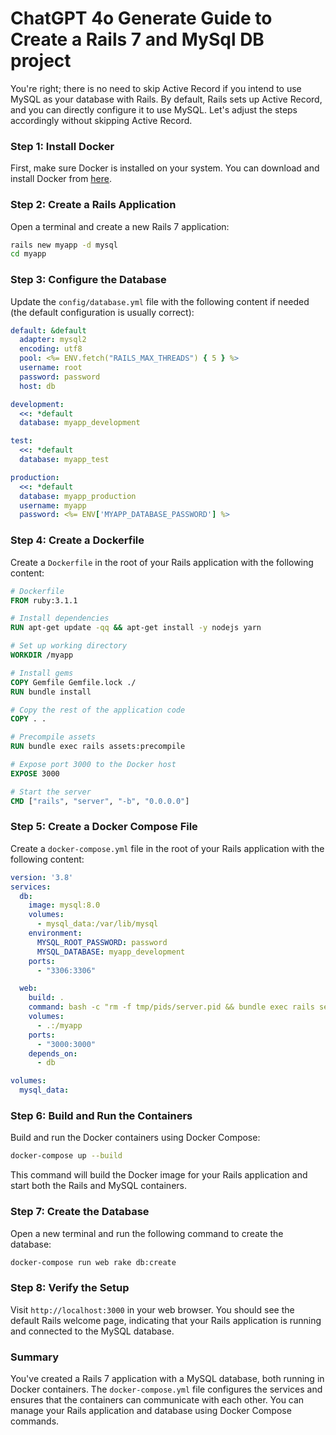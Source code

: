# ChatGPT 4o Generate Guide to Create a Rails 7 and MySql DB project

 You're right; there is no need to skip Active Record if you intend to use MySQL as your database with Rails. By default, Rails sets up Active Record, and you can directly configure it to use MySQL. Let's adjust the steps accordingly without skipping Active Record.

### Step 1: Install Docker

First, make sure Docker is installed on your system. You can download and install Docker from [here](https://www.docker.com/products/docker-desktop).

### Step 2: Create a Rails Application

Open a terminal and create a new Rails 7 application:

```bash
rails new myapp -d mysql
cd myapp
```

### Step 3: Configure the Database

Update the `config/database.yml` file with the following content if needed (the default configuration is usually correct):

```yaml
default: &default
  adapter: mysql2
  encoding: utf8
  pool: <%= ENV.fetch("RAILS_MAX_THREADS") { 5 } %>
  username: root
  password: password
  host: db

development:
  <<: *default
  database: myapp_development

test:
  <<: *default
  database: myapp_test

production:
  <<: *default
  database: myapp_production
  username: myapp
  password: <%= ENV['MYAPP_DATABASE_PASSWORD'] %>
```

### Step 4: Create a Dockerfile

Create a `Dockerfile` in the root of your Rails application with the following content:

```Dockerfile
# Dockerfile
FROM ruby:3.1.1

# Install dependencies
RUN apt-get update -qq && apt-get install -y nodejs yarn

# Set up working directory
WORKDIR /myapp

# Install gems
COPY Gemfile Gemfile.lock ./
RUN bundle install

# Copy the rest of the application code
COPY . .

# Precompile assets
RUN bundle exec rails assets:precompile

# Expose port 3000 to the Docker host
EXPOSE 3000

# Start the server
CMD ["rails", "server", "-b", "0.0.0.0"]
```

### Step 5: Create a Docker Compose File

Create a `docker-compose.yml` file in the root of your Rails application with the following content:

```yaml
version: '3.8'
services:
  db:
    image: mysql:8.0
    volumes:
      - mysql_data:/var/lib/mysql
    environment:
      MYSQL_ROOT_PASSWORD: password
      MYSQL_DATABASE: myapp_development
    ports:
      - "3306:3306"

  web:
    build: .
    command: bash -c "rm -f tmp/pids/server.pid && bundle exec rails server -b '0.0.0.0'"
    volumes:
      - .:/myapp
    ports:
      - "3000:3000"
    depends_on:
      - db

volumes:
  mysql_data:
```

### Step 6: Build and Run the Containers

Build and run the Docker containers using Docker Compose:

```bash
docker-compose up --build
```

This command will build the Docker image for your Rails application and start both the Rails and MySQL containers.

### Step 7: Create the Database

Open a new terminal and run the following command to create the database:

```bash
docker-compose run web rake db:create
```

### Step 8: Verify the Setup

Visit `http://localhost:3000` in your web browser. You should see the default Rails welcome page, indicating that your Rails application is running and connected to the MySQL database.

### Summary

You've created a Rails 7 application with a MySQL database, both running in Docker containers. The `docker-compose.yml` file configures the services and ensures that the containers can communicate with each other. You can manage your Rails application and database using Docker Compose commands.
